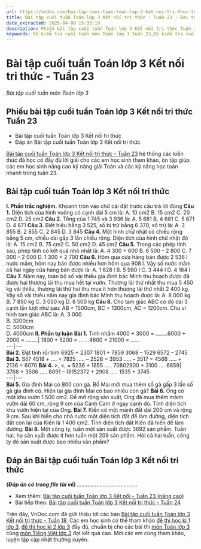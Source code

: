 ```yaml
---
url: https://vndoc.com/bai-tap-cuoi-tuan-toan-lop-3-ket-noi-tri-thuc-tuan-23-289326
title: Bài tập cuối tuần Toán lớp 3 Kết nối tri thức - Tuần 23 - Bài tập cuối tuần môn Toán lớp 3 - VnDoc.com
date_extracted: 2025-04-08 15:35:19
description: Phiếu bài tập cuối tuần Toán lớp 3 Kết nối tri thức Tuần 24 bao gồm lời giải chi tiết cho từng bài tập giúp các em học sinh ôn tập, nâng cao kỹ năng giải Toán lớp 3 của mình.
keywords: Đề kiểm tra cuối tuần môn Toán lớp 3 Tuần 23,Đề kiểm tra cuối tuần môn Toán lớp 3,Bài tập cuối tuần môn Toán lớp 3,giải Toán lớp 3,giải bài tập toán 3,toán lớp 3,bài tập toán lớp 3,giúp tôi giải toán lớp 3,phiếu Bài tập cuối tuần lớp 3,Bài tập cuối tuần lớp 3,Bài tập cuối tuần lớp 3 tuần 23,Phiếu bài tập cuối tuần Toán lớp 3 Kết nối tri thức Tuần 23
---
```


# Bài tập cuối tuần Toán lớp 3 Kết nối tri thức - Tuần 23
 _Bài tập cuối tuần môn Toán lớp 3_
## Phiếu bài tập cuối tuần Toán lớp 3 Kết nối tri thức Tuần 23
  * Bài tập cuối tuần Toán lớp 3 Kết nối tri thức
  * Đáp án Bài tập cuối tuần Toán lớp 3 Kết nối tri thức

[Bài tập cuối tuần Toán lớp 3 Kết nối tri thức - Tuần 23](<https://vndoc.com/bai-tap-cuoi-tuan-toan-lop-3-ket-noi-tri-thuc-tuan-23-289326>) hệ thống các kiến thức đã học có đầy đủ lời giải cho các em học sinh tham khảo, ôn tập giúp các em học sinh nâng cao kỹ năng giải Toán và các kỹ năng học toán nhanh trong tuần 23.
## Bài tập cuối tuần Toán lớp 3 Kết nối tri thức
**I. Phần trắc nghiệm.**
Khoanh tròn vào chữ cái đặt trước câu trả lời đúng
**Câu 1.** Diện tích của hình vuông có cạnh dài 5 cm là:
A. 10 cm2
B. 15 cm2
C. 20 cm2
D. 25 cm2
**Câu 2.** Tổng của 1 745 và 3 936 là:
A. 5 681
B. 4 681
C. 5 671
D. 4 671
**Câu 3.** Biết hiệu bằng 3 525, số bị trừ bằng 6 370, số trừ là:
A. 3 855
B. 2 855
C. 2 845
D. 3 845
**Câu 4.** Một hình chữ nhật có chiều rộng bằng 5 cm, chiều dài gấp 3 lần chiều rộng. Diện tích của hình chữ nhật đó là:
A. 15 cm2
B. 75 cm2
C. 50 cm2
D. 45 cm2
**Câu 5.** Trong các phép tính sau, phép tính có kết quả nhỏ nhất là:
A. 4 300 + 600
B. 6 500 – 2 800
C. 7 000 – 2 000
D. 1 300 + 2 700
**Câu 6.** Hôm qua cửa hàng bán được 2 536 l nước mắm, hôm nay bán được nhiều hơn hôm qua 908 l. Vậy số nước mắm cả hai ngày cửa hàng bán được là:
A. 1 628 l
B. 5 980 l
C. 3 444 l
D. 4 164 l
**Câu 7.** Năm nay, toàn bộ số vải thiều gia đình bác Minh thu hoạch được đã được hai thương lái thu mua hết tại vườn. Thương lái thứ nhất thu mua 5 450 kg vải thiều, thương lái thứ hai thu mua ít hơn thương lái thứ nhất 2 400 kg. Vậy số vải thiều năm nay gia đình bác Minh thu hoạch được là:
A. 8 000 kg
B. 7 850 kg
C. 3 050 kg
D. 8 500 kg
**Câu 8.** Cho tam giác ABC có độ dài 3 cạnh lần lượt như sau: AB = 1500cm, BC = 1300cm, AC = 1200cm. Chu vi hình tam giác ABC là:
A. 3 000  
B. 3200cm  
C. 5000cm  
D. 4000cm
**II. Phần tự luận**
**Bài 1.** Tính nhẩm
4000 + 3000 = ……..6000 + 2000 = ……..| 1800 + 5200 = …….4600 + 21000 = ……  
---|---  
**Bài 2.** Đặt tính rồi tính
6925 + 2307
1801 + 7859
3068 – 1529
6572 – 2745
**Bài 3.** Số?
4518 + …. = 7825
….. – 2528 = 3953
….. – 3517 = 4566
….. + 2136 = 6070
**Bài 4.** >, <, =
5236 + 1855 ….. 70802900 + 3100 …. 6859| 3768 + 3506 ….. 8091 – 18152372 + 2908 ….. 1535 + 3745  
---|---  
**Bài 5.** Gia đình Mai có 800 con gà. Bố Mai mới mua thêm số gà gấp 3 lần số gà gia đình có. Hiện tại gia đình Mai có bao nhiêu con gà?
**Bài 6.** Ong có một khu vườn 1 500 cm2. Để mở rộng sản xuất, Ong đã mua thêm mảnh vườn dài 60 cm, rộng 9 cm của Cánh Cam ở ngay cạnh đó. Tính diện tích khu vườn hiện tại của Ong.
**Bài 7.** Kiến có một mảnh đất dài 200 cm và rộng 9 cm. Sau khi hiến cho nhà nước một diện tích đất để làm đường, diện tích đất còn lại của Kiến là 1 400 cm2. Tính diện tích đất Kiến đã hiến để làm đường.
**Bài 8.** Một công ty, tuần một sản xuất được 3692 sản phẩm. Tuần hai, họ sản xuất được ít hơn tuần một 209 sản phẩm. Hỏi cả hai tuần, công ty đó sản xuất được bao nhiêu sản phẩm?
## **Đáp án Bài tập cuối tuần Toán lớp 3 Kết nối tri thức**
_**\(Đáp án có trong file tải về\)**_
_........................................_
  * Xem thêm: [Bài tập cuối tuần Toán lớp 3 Kết nối - Tuần 23 \(nâng cao\)](<https://vndoc.com/de-kiem-tra-cuoi-tuan-toan-lop-2-tuan-23-de-2-151754>)
  * Bài tiếp theo: [Bài tập cuối tuần Toán lớp 3 Kết nối tri thức - Tuần 24](<https://vndoc.com/de-kiem-tra-cuoi-tuan-toan-lop-3-tuan-24-de-1-152268>)

Trên đây, VnDoc.com đã giới thiệu tới các bạn [Bài tập cuối tuần Toán lớp 3 Kết nối tri thức - Tuần 18](<https://vndoc.com/de-kiem-tra-cuoi-tuan-toan-lop-3-tuan-18-de-2-152102>). Các em học sinh có thể tham khảo [đề thi học kì 1 lớp 3](<https://vndoc.com/de-thi-hoc-ki-1-lop3>), [đề thi học kì 2 lớp 3](<https://vndoc.com/de-thi-hoc-ki-2-lop3>) đầy đủ, chuẩn bị cho các bài thi [môn Toán lớp 3](<https://vndoc.com/toan-lop3>) cùng [môn Tiếng Việt lớp 3](<https://vndoc.com/tieng-viet-lop3>) đạt kết quả cao. Mời các em cùng tham khảo, luyện tập cập nhật thường xuyên.
